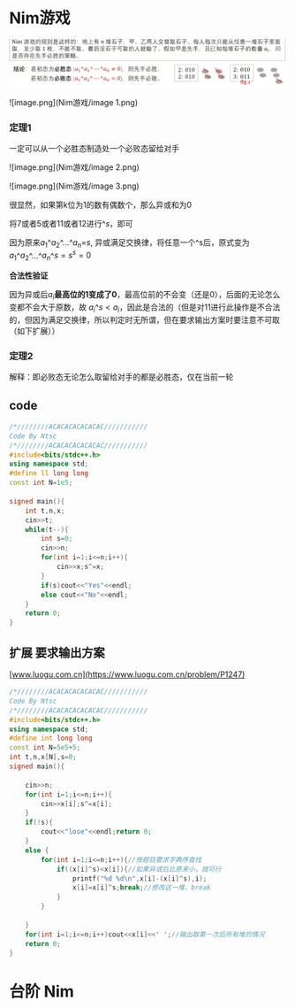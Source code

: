 # Nim游戏

![image.png](Nim游戏/image.png)

![image.png](Nim游戏/image 1.png)

### 定理1

一定可以从一个必胜态制造处一个必败态留给对手

![image.png](Nim游戏/image 2.png)

![image.png](Nim游戏/image 3.png)

很显然，如果第k位为1的数有偶数个，那么异或和为0

将7或者5或者11或者12进行^$s$，即可

因为原来$a_1$^$a_2$^...^$a_n$$=$$s$, 异或满足交换律，将任意一个^s后，原式变为$a_1$^$a_2$^...^$a_n$^$s=s^s=0$

**合法性验证**

因为异或后$a_i$**最高位的1变成了0**，最高位前的不会变（还是0），后面的无论怎么变都不会大于原数，故 $a_i$^$s<a_i$，因此是合法的（但是对11进行此操作是不合法的，但因为满足交换律，所以判定时无所谓，但在要求输出方案时要注意不可取（如下扩展））

### 定理2

解释：即必败态无论怎么取留给对手的都是必胜态，仅在当前一轮

## code

```C++
/*////////ACACACACACACAC///////////
Code By Ntsc
/*////////ACACACACACACAC///////////
#include<bits/stdc++.h>
using namespace std;
#define ll long long
const int N=1e5;

signed main(){
	int t,n,x;
	cin>>t;
	while(t--){
		int s=0;
		cin>>n;
		for(int i=1;i<=n;i++){
			cin>>x;s^=x;
		}
		if(s)cout<<"Yes"<<endl;
		else cout<<"No"<<endl;
	} 
	return 0;
}
```

## 扩展  要求输出方案

[www.luogu.com.cn](https://www.luogu.com.cn/problem/P1247)

```C++
/*////////ACACACACACACAC///////////
Code By Ntsc
/*////////ACACACACACACAC///////////
#include<bits/stdc++.h>
using namespace std;
#define int long long
const int N=5e5+5;
int t,n,x[N],s=0;
signed main(){

	cin>>n;
	for(int i=1;i<=n;i++){
		cin>>x[i];s^=x[i];
	}
	if(!s){
		cout<<"lose"<<endl;return 0;
	}
	else {
		for(int i=1;i<=n;i++){//按题目要求字典序查找
			if((x[i]^s)<x[i]){//如果异或后比原来小，就可行
				printf("%d %d\n",x[i]-(x[i]^s),i);
				x[i]=x[i]^s;break;//修改这一堆，break
			}
		}
	
	}
	for(int i=1;i<=n;i++)cout<<x[i]<<' ';//输出取第一次后所有堆的情况
	return 0;
}

```

# 台阶 Nim

